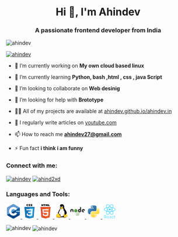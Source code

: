 <h1 align="center">Hi 👋, I'm Ahindev</h1>
<h3 align="center">A passionate frontend developer from India</h3>

<p align="left"> <img src="https://komarev.com/ghpvc/?username=ahindev&label=Profile%20views&color=0e75b6&style=flat" alt="ahindev" /> </p>

<p align="left"> <a href="https://github.com/ryo-ma/github-profile-trophy"><img src="https://github-profile-trophy.vercel.app/?username=ahindev" alt="ahindev" /></a> </p>

- 🔭 I’m currently working on **My own cloud based linux**

- 🌱 I’m currently learning **Python, bash ,html , css , java Script**

- 👯 I’m looking to collaborate on **Web desinig**

- 🤝 I’m looking for help with **Brototype**

- 👨‍💻 All of my projects are available at [ahindev.github.io/ahindev.in]()

- 📝 I regularly write articles on [youtube.com](youtube.com)

- 📫 How to reach me **ahindev27@gmail.com**

- ⚡ Fun fact **i think i am funny**

<h3 align="left">Connect with me:</h3>
<p align="left">
<a href="https://dev.to/ahindev" target="blank"><img align="center" src="https://raw.githubusercontent.com/rahuldkjain/github-profile-readme-generator/master/src/images/icons/Social/devto.svg" alt="ahindev" height="30" width="40" /></a>
<a href="https://instagram.com/ahind2xd" target="blank"><img align="center" src="https://raw.githubusercontent.com/rahuldkjain/github-profile-readme-generator/master/src/images/icons/Social/instagram.svg" alt="ahind2xd" height="30" width="40" /></a>
</p>

<h3 align="left">Languages and Tools:</h3>
<p align="left"> <a href="https://www.w3schools.com/cpp/" target="_blank" rel="noreferrer"> <img src="https://raw.githubusercontent.com/devicons/devicon/master/icons/cplusplus/cplusplus-original.svg" alt="cplusplus" width="40" height="40"/> </a> <a href="https://www.w3schools.com/css/" target="_blank" rel="noreferrer"> <img src="https://raw.githubusercontent.com/devicons/devicon/master/icons/css3/css3-original-wordmark.svg" alt="css3" width="40" height="40"/> </a> <a href="https://www.w3.org/html/" target="_blank" rel="noreferrer"> <img src="https://raw.githubusercontent.com/devicons/devicon/master/icons/html5/html5-original-wordmark.svg" alt="html5" width="40" height="40"/> </a> <a href="https://www.linux.org/" target="_blank" rel="noreferrer"> <img src="https://raw.githubusercontent.com/devicons/devicon/master/icons/linux/linux-original.svg" alt="linux" width="40" height="40"/> </a> <a href="https://nodejs.org" target="_blank" rel="noreferrer"> <img src="https://raw.githubusercontent.com/devicons/devicon/master/icons/nodejs/nodejs-original-wordmark.svg" alt="nodejs" width="40" height="40"/> </a> <a href="https://www.python.org" target="_blank" rel="noreferrer"> <img src="https://raw.githubusercontent.com/devicons/devicon/master/icons/python/python-original.svg" alt="python" width="40" height="40"/> </a> <a href="https://reactjs.org/" target="_blank" rel="noreferrer"> <img src="https://raw.githubusercontent.com/devicons/devicon/master/icons/react/react-original-wordmark.svg" alt="react" width="40" height="40"/> </a> </p>

<p><img align="left" src="https://github-readme-stats.vercel.app/api/top-langs?username=ahindev&show_icons=true&locale=en&layout=compact" alt="ahindev" /></p>

<p>&nbsp;<img align="center" src="https://github-readme-stats.vercel.app/api?username=ahindev&show_icons=true&locale=en" alt="ahindev" /></p>
